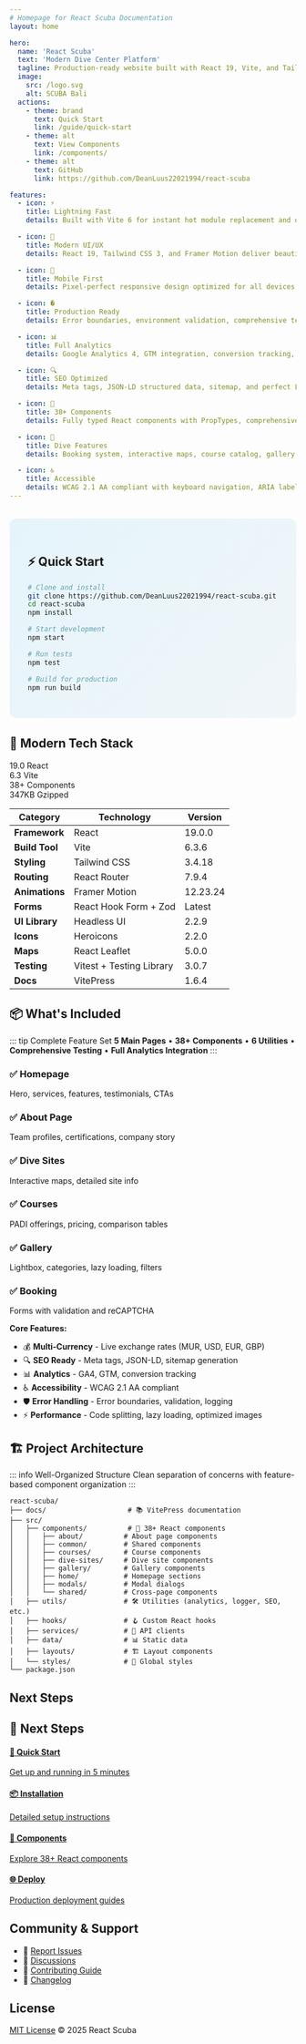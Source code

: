 ```yaml
---
# Homepage for React Scuba Documentation
layout: home

hero:
  name: 'React Scuba'
  text: 'Modern Dive Center Platform'
  tagline: Production-ready website built with React 19, Vite, and Tailwind CSS
  image:
    src: /logo.svg
    alt: SCUBA Bali
  actions:
    - theme: brand
      text: Quick Start
      link: /guide/quick-start
    - theme: alt
      text: View Components
      link: /components/
    - theme: alt
      text: GitHub
      link: https://github.com/DeanLuus22021994/react-scuba

features:
  - icon: ⚡
    title: Lightning Fast
    details: Built with Vite 6 for instant hot module replacement and optimized production builds under 350KB gzipped.

  - icon: 🎨
    title: Modern UI/UX
    details: React 19, Tailwind CSS 3, and Framer Motion deliver beautiful animations and responsive design.

  - icon: 📱
    title: Mobile First
    details: Pixel-perfect responsive design optimized for all devices with touch gestures and adaptive layouts.

  - icon: �️
    title: Production Ready
    details: Error boundaries, environment validation, comprehensive testing, and battle-tested code quality.

  - icon: 📊
    title: Full Analytics
    details: Google Analytics 4, GTM integration, conversion tracking, and custom event monitoring built-in.

  - icon: 🔍
    title: SEO Optimized
    details: Meta tags, JSON-LD structured data, sitemap, and perfect Lighthouse scores out of the box.

  - icon: 🎯
    title: 38+ Components
    details: Fully typed React components with PropTypes, comprehensive docs, and live examples.

  - icon: 🌊
    title: Dive Features
    details: Booking system, interactive maps, course catalog, gallery with lightbox, and multi-currency support.

  - icon: ♿
    title: Accessible
    details: WCAG 2.1 AA compliant with keyboard navigation, ARIA labels, and screen reader support.
---
```


<style>
.home-quick-start {
  background: linear-gradient(135deg, rgba(14, 165, 233, 0.1) 0%, rgba(3, 105, 161, 0.05) 100%);
  border-radius: 12px;
  padding: 2rem;
  margin: 2rem 0;
  border: 2px solid var(--vp-c-brand);
}
</style>

<div class="home-quick-start">

## ⚡ Quick Start

```bash
# Clone and install
git clone https://github.com/DeanLuus22021994/react-scuba.git
cd react-scuba
npm install

# Start development
npm start

# Run tests
npm test

# Build for production
npm run build
```

</div>

## 🎯 Modern Tech Stack

<div class="metrics">
  <div class="metric">
    <span class="metric-value">19.0</span>
    <span class="metric-label">React</span>
  </div>
  <div class="metric">
    <span class="metric-value">6.3</span>
    <span class="metric-label">Vite</span>
  </div>
  <div class="metric">
    <span class="metric-value">38+</span>
    <span class="metric-label">Components</span>
  </div>
  <div class="metric">
    <span class="metric-value">347KB</span>
    <span class="metric-label">Gzipped</span>
  </div>
</div>

| Category       | Technology               | Version  |
| -------------- | ------------------------ | -------- |
| **Framework**  | React                    | 19.0.0   |
| **Build Tool** | Vite                     | 6.3.6    |
| **Styling**    | Tailwind CSS             | 3.4.18   |
| **Routing**    | React Router             | 7.9.4    |
| **Animations** | Framer Motion            | 12.23.24 |
| **Forms**      | React Hook Form + Zod    | Latest   |
| **UI Library** | Headless UI              | 2.2.9    |
| **Icons**      | Heroicons                | 2.2.0    |
| **Maps**       | React Leaflet            | 5.0.0    |
| **Testing**    | Vitest + Testing Library | 3.0.7    |
| **Docs**       | VitePress                | 1.6.4    |

## 📦 What's Included

::: tip Complete Feature Set
**5 Main Pages** • **38+ Components** • **6 Utilities** • **Comprehensive Testing** • **Full Analytics Integration**
:::

<div class="quick-links">
  <div class="feature-card">
    <h3>✅ Homepage</h3>
    <p>Hero, services, features, testimonials, CTAs</p>
  </div>
  <div class="feature-card">
    <h3>✅ About Page</h3>
    <p>Team profiles, certifications, company story</p>
  </div>
  <div class="feature-card">
    <h3>✅ Dive Sites</h3>
    <p>Interactive maps, detailed site info</p>
  </div>
  <div class="feature-card">
    <h3>✅ Courses</h3>
    <p>PADI offerings, pricing, comparison tables</p>
  </div>
  <div class="feature-card">
    <h3>✅ Gallery</h3>
    <p>Lightbox, categories, lazy loading, filters</p>
  </div>
  <div class="feature-card">
    <h3>✅ Booking</h3>
    <p>Forms with validation and reCAPTCHA</p>
  </div>
</div>

**Core Features:**

- 💰 **Multi-Currency** - Live exchange rates (MUR, USD, EUR, GBP)
- 🔍 **SEO Ready** - Meta tags, JSON-LD, sitemap generation
- 📊 **Analytics** - GA4, GTM, conversion tracking
- ♿ **Accessibility** - WCAG 2.1 AA compliant
- 🛡️ **Error Handling** - Error boundaries, validation, logging
- ⚡ **Performance** - Code splitting, lazy loading, optimized images

## 🏗️ Project Architecture

::: info Well-Organized Structure
Clean separation of concerns with feature-based component organization
:::

```
react-scuba/
├── docs/                    # 📚 VitePress documentation
├── src/
│   ├── components/          # 🧩 38+ React components
│   │   ├── about/          # About page components
│   │   ├── common/         # Shared components
│   │   ├── courses/        # Course components
│   │   ├── dive-sites/     # Dive site components
│   │   ├── gallery/        # Gallery components
│   │   ├── home/           # Homepage sections
│   │   ├── modals/         # Modal dialogs
│   │   └── shared/         # Cross-page components
│   ├── utils/              # 🛠️ Utilities (analytics, logger, SEO, etc.)
│   ├── hooks/              # 🪝 Custom React hooks
│   ├── services/           # 🔌 API clients
│   ├── data/               # 📊 Static data
│   ├── layouts/            # 🏗️ Layout components
│   └── styles/             # 🎨 Global styles
└── package.json
```

## Next Steps

## 🚀 Next Steps

<div class="quick-links">
  <a href="/guide/quick-start" class="quick-link">
    <h4>🚀 Quick Start</h4>
    <p>Get up and running in 5 minutes</p>
  </a>
  <a href="/guide/installation" class="quick-link">
    <h4>📦 Installation</h4>
    <p>Detailed setup instructions</p>
  </a>
  <a href="/components/" class="quick-link">
    <h4>🧩 Components</h4>
    <p>Explore 38+ React components</p>
  </a>
  <a href="/deployment/" class="quick-link">
    <h4>🌐 Deploy</h4>
    <p>Production deployment guides</p>
  </a>
</div>

## Community & Support

- 🐛 [Report Issues](https://github.com/DeanLuus22021994/react-scuba/issues)
- 💬 [Discussions](https://github.com/DeanLuus22021994/react-scuba/discussions)
- 📖 [Contributing Guide](/contributing)
- 📝 [Changelog](/changelog)

## License

[MIT License](https://github.com/DeanLuus22021994/react-scuba/blob/main/LICENSE) © 2025 React Scuba
